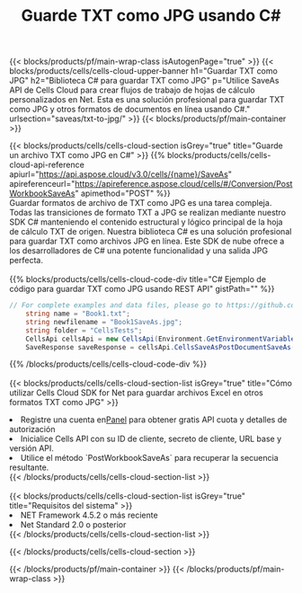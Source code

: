 ﻿---
title:  Guarde TXT como JPG usando C#
description:  Utilizando Aspose.Cells Cloud SDK para C# para guardar el archivo en formato TXT como archivo en formato JPG.
---
{{< blocks/products/pf/main-wrap-class isAutogenPage="true" >}}
{{< blocks/products/cells/cells-cloud-upper-banner h1="Guardar TXT como JPG" h2="Biblioteca C# para guardar TXT como JPG" p="Utilice SaveAs API de Cells Cloud para crear flujos de trabajo de hojas de cálculo personalizados en Net. Esta es una solución profesional para guardar TXT como JPG y otros formatos de documentos en línea usando C#." urlsection="saveas/txt-to-jpg/" >}}
{{< blocks/products/pf/main-container >}}

{{< blocks/products/cells/cells-cloud-section isGrey="true" title="Guarde un archivo TXT como JPG en C#" >}}
{{% blocks/products/cells/cells-cloud-api-reference apiurl="https://api.aspose.cloud/v3.0/cells/{name}/SaveAs" apireferenceurl="https://apireference.aspose.cloud/cells/#/Conversion/PostWorkbookSaveAs" apimethod="POST" %}}
<br/>
Guardar formatos de archivo de TXT como JPG es una tarea compleja. Todas las transiciones de formato TXT a JPG se realizan mediante nuestro SDK C# manteniendo el contenido estructural y lógico principal de la hoja de cálculo TXT de origen. Nuestra biblioteca C# es una solución profesional para guardar TXT como archivos JPG en línea. Este SDK de nube ofrece a los desarrolladores de C# una potente funcionalidad y una salida JPG perfecta.
<br/>
<br/>
{{% blocks/products/cells/cells-cloud-code-div title="C# Ejemplo de código para guardar TXT como JPG usando REST API" gistPath="" %}}
  
```cs
// For complete examples and data files, please go to https://github.com/aspose-cells-cloud/aspose-cells-cloud-dotnet/
    string name = "Book1.txt";
    string newfilename = "Book1SaveAs.jpg";
    string folder = "CellsTests";
    CellsApi cellsApi = new CellsApi(Environment.GetEnvironmentVariable("ProductClientId"), Environment.GetEnvironmentVariable("ProductClientSecret"));
    SaveResponse saveResponse = cellsApi.CellsSaveAsPostDocumentSaveAs(name, null, newfilename, null,null,folder);
```
  
{{% /blocks/products/cells/cells-cloud-code-div %}}
<br/>
<br/>
{{< blocks/products/cells/cells-cloud-section-list isGrey="true" title="Cómo utilizar Cells Cloud SDK for Net para guardar archivos Excel en otros formatos TXT como JPG" >}}
<li> Registre una cuenta en<a href="https://dashboard.aspose.cloud/">Panel</a> para obtener gratis API cuota y detalles de autorización</li>
<li>Inicialice Cells API con su ID de cliente, secreto de cliente, URL base y versión API.</li>
<li>Utilice el método `PostWorkbookSaveAs` para recuperar la secuencia resultante.</li>
{{< /blocks/products/cells/cells-cloud-section-list >}}
<br/>
<br/>
{{< blocks/products/cells/cells-cloud-section-list isGrey="true" title="Requisitos del sistema" >}}
<li>NET Framework 4.5.2 o más reciente</li>
<li>Net Standard 2.0 o posterior</li>
{{< /blocks/products/cells/cells-cloud-section-list >}}

{{< /blocks/products/cells/cells-cloud-section >}}

{{< /blocks/products/pf/main-container >}}
{{< /blocks/products/pf/main-wrap-class >}}
